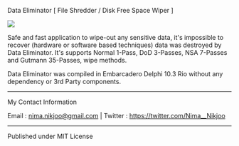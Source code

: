 <h>Data Eliminator</h> [ File Shredder / Disk Free Space Wiper ]

<a href="http://uupload.ir/files/eaph_2020-04-15_000743.jpg" target="_blank"><img src="http://uupload.ir/files/eaph_2020-04-15_000743.jpg" border="0"  /></a>

Safe and fast application to wipe-out any sensitive data, it's impossible to recover (hardware or software based techniques) data was destroyed by Data Eliminator. It's supports Normal 1-Pass, DoD 3-Passes, NSA 7-Passes and Gutmann 35-Passes, wipe methods.

Data Eliminator was compiled in Embarcadero Delphi 10.3 Rio without any dependency or 3rd Party components.


__________
My Contact Information	

Email : nima.nikjoo@gmail.com |
Twitter : https://twitter.com/Nima__Nikjoo  

_____________________

Published under MIT License
